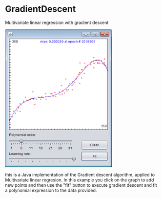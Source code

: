 # GradientDescent
Multivariate linear regression with gradient descent

<img src="https://github.com/lopeLH/GradientDescent/blob/master/GradientDescent/githubImages/test.png"  width=350 height=450 />


this is a Java implementation of the Gradient descent algorithm, applied to Multivariate linear regresion.
In this example you click on the graph to add new points and then use the "fit" button to execute gradient descent
and fit a polynomial expression to the data provided.


